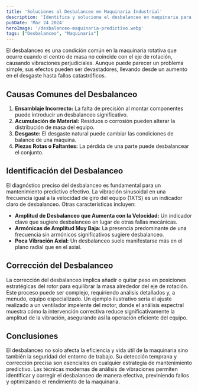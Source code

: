 ```yaml
---
title: 'Soluciones al Desbalanceo en Maquinaria Industrial'
description: 'Identifica y soluciona el desbalanceo en maquinaria para optimizar rendimiento y prevenir averías con técnicas de mantenimiento predictivo.'
pubDate: 'Mar 24 2024'
heroImage: '/desbalanceo-maquinaria-predictivo.webp'
tags: ["Desbalanceo", "Maquinaria"]
---
```


El desbalanceo es una condición común en la maquinaria rotativa que ocurre cuando el centro de masa no coincide con el eje de rotación, causando vibraciones perjudiciales. Aunque puede parecer un problema simple, sus efectos pueden ser devastadores, llevando desde un aumento en el desgaste hasta fallos catastróficos.

## Causas Comunes del Desbalanceo

1. **Ensamblaje Incorrecto:** La falta de precisión al montar componentes puede introducir un desbalanceo significativo.
2. **Acumulación de Material:** Residuos o corrosión pueden alterar la distribución de masa del equipo.
3. **Desgaste:** El desgaste natural puede cambiar las condiciones de balance de una máquina.
4. **Piezas Rotas o Faltantes:** La pérdida de una parte puede desbalancear el conjunto.

## Identificación del Desbalanceo

El diagnóstico preciso del desbalanceo es fundamental para un mantenimiento predictivo efectivo. La vibración sinusoidal en una frecuencia igual a la velocidad de giro del equipo (1XTS) es un indicador claro de desbalanceo​​. Otras características incluyen:

- **Amplitud de Desbalanceo que Aumenta con la Velocidad:** Un indicador clave que sugiere desbalanceo en lugar de otras fallas mecánicas.
- **Armónicas de Amplitud Muy Baja:** La presencia predominante de una frecuencia sin armónicos significativos sugiere desbalanceo.
- **Poca Vibración Axial:** Un desbalanceo suele manifestarse más en el plano radial que en el axial.

## Corrección del Desbalanceo

La corrección del desbalanceo implica añadir o quitar peso en posiciones estratégicas del rotor para equilibrar la masa alrededor del eje de rotación. Este proceso puede ser complejo, requiriendo análisis detallados y, a menudo, equipo especializado. Un ejemplo ilustrativo sería el ajuste realizado a un ventilador impelente del motor, donde el análisis espectral muestra cómo la intervención correctiva reduce significativamente la amplitud de la vibración, asegurando así la operación eficiente del equipo​​.


## Conclusiones

El desbalanceo no solo afecta la eficiencia y vida útil de la maquinaria sino también la seguridad del entorno de trabajo. Su detección temprana y corrección precisa son esenciales en cualquier estrategia de mantenimiento predictivo. Las técnicas modernas de análisis de vibraciones permiten identificar y corregir el desbalanceo de manera efectiva, previniendo fallos y optimizando el rendimiento de la maquinaria.
